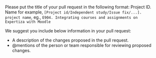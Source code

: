 Please put the title of your pull request in the following format: Project ID. Name
for example, `[Project id/Independent study/Issue fix/...]. project name`, eg., `E904. Integrating courses and assignments on Expertiza with Moodle`

We suggest you include below information in your pull request:
- A description of the changes proposed in the pull request.
- @mentions of the person or team responsible for reviewing proposed changes.
